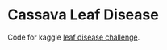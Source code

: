 # Cassava Leaf Disease

Code for kaggle [leaf disease challenge](https://www.kaggle.com/c/cassava-leaf-disease-classification/overview).